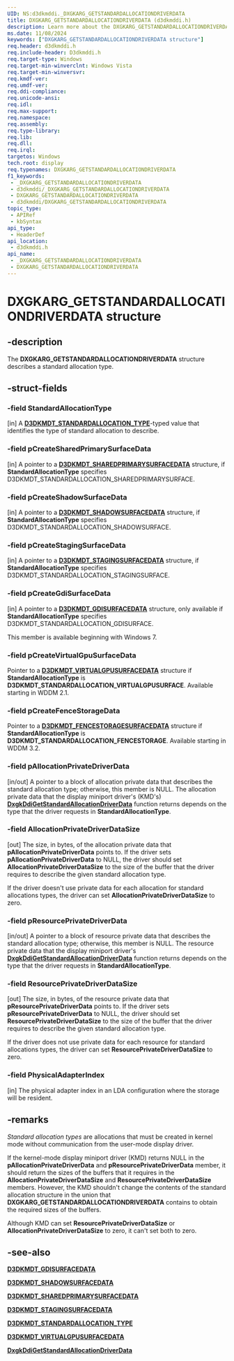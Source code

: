 ```yaml
---
UID: NS:d3dkmddi._DXGKARG_GETSTANDARDALLOCATIONDRIVERDATA
title: DXGKARG_GETSTANDARDALLOCATIONDRIVERDATA (d3dkmddi.h)
description: Learn more about the DXGKARG_GETSTANDARDALLOCATIONDRIVERDATA structure.
ms.date: 11/08/2024
keywords: ["DXGKARG_GETSTANDARDALLOCATIONDRIVERDATA structure"]
req.header: d3dkmddi.h
req.include-header: D3dkmddi.h
req.target-type: Windows
req.target-min-winverclnt: Windows Vista
req.target-min-winversvr: 
req.kmdf-ver: 
req.umdf-ver: 
req.ddi-compliance: 
req.unicode-ansi: 
req.idl: 
req.max-support: 
req.namespace: 
req.assembly: 
req.type-library: 
req.lib: 
req.dll: 
req.irql: 
targetos: Windows
tech.root: display
req.typenames: DXGKARG_GETSTANDARDALLOCATIONDRIVERDATA
f1_keywords:
 - _DXGKARG_GETSTANDARDALLOCATIONDRIVERDATA
 - d3dkmddi/_DXGKARG_GETSTANDARDALLOCATIONDRIVERDATA
 - DXGKARG_GETSTANDARDALLOCATIONDRIVERDATA
 - d3dkmddi/DXGKARG_GETSTANDARDALLOCATIONDRIVERDATA
topic_type:
 - APIRef
 - kbSyntax
api_type:
 - HeaderDef
api_location:
 - d3dkmddi.h
api_name:
 - _DXGKARG_GETSTANDARDALLOCATIONDRIVERDATA
 - DXGKARG_GETSTANDARDALLOCATIONDRIVERDATA
---
```


# DXGKARG_GETSTANDARDALLOCATIONDRIVERDATA structure

## -description

The **DXGKARG_GETSTANDARDALLOCATIONDRIVERDATA** structure describes a standard allocation type.

## -struct-fields

### -field StandardAllocationType

[in] A [**D3DKMDT_STANDARDALLOCATION_TYPE**](../d3dkmdt/ne-d3dkmdt-_d3dkmdt_standardallocation_type.md)-typed value that identifies the type of standard allocation to describe.

### -field pCreateSharedPrimarySurfaceData

[in] A pointer to a [**D3DKMDT_SHAREDPRIMARYSURFACEDATA**](../d3dkmdt/ns-d3dkmdt-_d3dkmdt_sharedprimarysurfacedata.md) structure, if **StandardAllocationType** specifies D3DKMDT_STANDARDALLOCATION_SHAREDPRIMARYSURFACE.

### -field pCreateShadowSurfaceData

[in] A pointer to a [**D3DKMDT_SHADOWSURFACEDATA**](../d3dkmdt/ns-d3dkmdt-_d3dkmdt_shadowsurfacedata.md) structure, if **StandardAllocationType** specifies D3DKMDT_STANDARDALLOCATION_SHADOWSURFACE.

### -field pCreateStagingSurfaceData

[in] A pointer to a [**D3DKMDT_STAGINGSURFACEDATA**](../d3dkmdt/ns-d3dkmdt-_d3dkmdt_stagingsurfacedata.md) structure, if **StandardAllocationType** specifies D3DKMDT_STANDARDALLOCATION_STAGINGSURFACE.

### -field pCreateGdiSurfaceData

[in] A pointer to a [**D3DKMDT_GDISURFACEDATA**](../d3dkmdt/ns-d3dkmdt-_d3dkmdt_gdisurfacedata.md) structure, only available if **StandardAllocationType** specifies D3DKMDT_STANDARDALLOCATION_GDISURFACE.

This member is available beginning with Windows 7.

### -field pCreateVirtualGpuSurfaceData

Pointer to a [**D3DKMDT_VIRTUALGPUSURFACEDATA**](../d3dkmdt/ns-d3dkmdt-d3dkmdt_virtualgpusurfacedata.md) structure if **StandardAllocationType** is **D3DKMDT_STANDARDALLOCATION_VIRTUALGPUSURFACE**. Available starting in WDDM 2.1.

### -field pCreateFenceStorageData

Pointer to a [**D3DKMDT_FENCESTORAGESURFACEDATA**](ns-d3dkmddi-d3dkmdt_fencestoragesurfacedata.md) structure if **StandardAllocationType** is **D3DKMDT_STANDARDALLOCATION_FENCESTORAGE**. Available starting in WDDM 3.2.

### -field pAllocationPrivateDriverData

[in/out] A pointer to a block of allocation private data that describes the standard allocation type; otherwise, this member is NULL. The allocation private data that the display miniport driver's (KMD's) [**DxgkDdiGetStandardAllocationDriverData**](../d3dkmddi/nc-d3dkmddi-dxgkddi_getstandardallocationdriverdata.md) function returns depends on the type that the driver requests in **StandardAllocationType**.

### -field AllocationPrivateDriverDataSize

[out] The size, in bytes, of the allocation private data that **pAllocationPrivateDriverData** points to. If the driver sets **pAllocationPrivateDriverData** to NULL, the driver should set **AllocationPrivateDriverDataSize** to the size of the buffer that the driver requires to describe the given standard allocation type.

If the driver doesn't use private data for each allocation for standard allocations types, the driver can set **AllocationPrivateDriverDataSize** to zero.

### -field pResourcePrivateDriverData

[in/out] A pointer to a block of resource private data that describes the standard allocation type; otherwise, this member is NULL. The resource private data that the display miniport driver's [**DxgkDdiGetStandardAllocationDriverData**](../d3dkmddi/nc-d3dkmddi-dxgkddi_getstandardallocationdriverdata.md) function returns depends on the type that the driver requests in **StandardAllocationType**.

### -field ResourcePrivateDriverDataSize

[out] The size, in bytes, of the resource private data that **pResourcePrivateDriverData** points to. If the driver sets **pResourcePrivateDriverData** to NULL, the driver should set **ResourcePrivateDriverDataSize** to the size of the buffer that the driver requires to describe the given standard allocation type.

If the driver does not use private data for each resource for standard allocations types, the driver can set **ResourcePrivateDriverDataSize** to zero.

### -field PhysicalAdapterIndex

[in] The physical adapter index in an LDA configuration where the storage will be resident.

## -remarks

*Standard allocation types* are allocations that must be created in kernel mode without communication from the user-mode display driver.

If the kernel-mode display miniport driver (KMD) returns NULL in the **pAllocationPrivateDriverData** and **pResourcePrivateDriverData** member, it should return the sizes of the buffers that it requires in the **AllocationPrivateDriverDataSize** and **ResourcePrivateDriverDataSize** members. However, the KMD shouldn't change the contents of the standard allocation structure in the union that **DXGKARG_GETSTANDARDALLOCATIONDRIVERDATA** contains to obtain the required sizes of the buffers.

Although KMD can set **ResourcePrivateDriverDataSize** or **AllocationPrivateDriverDataSize** to zero, it can't set both to zero.

## -see-also

[**D3DKMDT_GDISURFACEDATA**](../d3dkmdt/ns-d3dkmdt-_d3dkmdt_gdisurfacedata.md)

[**D3DKMDT_SHADOWSURFACEDATA**](../d3dkmdt/ns-d3dkmdt-_d3dkmdt_shadowsurfacedata.md)

[**D3DKMDT_SHAREDPRIMARYSURFACEDATA**](../d3dkmdt/ns-d3dkmdt-_d3dkmdt_sharedprimarysurfacedata.md)

[**D3DKMDT_STAGINGSURFACEDATA**](../d3dkmdt/ns-d3dkmdt-_d3dkmdt_stagingsurfacedata.md)

[**D3DKMDT_STANDARDALLOCATION_TYPE**](../d3dkmdt/ne-d3dkmdt-_d3dkmdt_standardallocation_type.md)

[**D3DKMDT_VIRTUALGPUSURFACEDATA**](../d3dkmdt/ns-d3dkmdt-d3dkmdt_virtualgpusurfacedata.md)

[**DxgkDdiGetStandardAllocationDriverData**](../d3dkmddi/nc-d3dkmddi-dxgkddi_getstandardallocationdriverdata.md)

